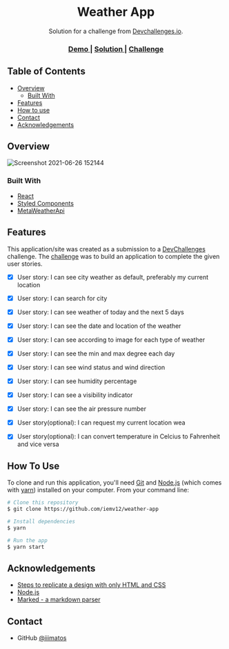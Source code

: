 <!-- Please update value in the {}  -->

<h1 align="center">Weather App</h1>

<div align="center">
   Solution for a challenge from  <a href="http://devchallenges.io" target="_blank">Devchallenges.io</a>.
</div>

<div align="center">
  <h3>
    <a href="https://weather-app-k77yagq9t-iemv12.vercel.app">
      Demo
    </a>
    <span> | </span>
    <a href="https://github.com/iemv12/weather-app">
      Solution
    </a>
    <span> | </span>
    <a href="https://devchallenges.io/challenges/mM1UIenRhK808W8qmLWv">
      Challenge
    </a>
  </h3>
</div>

<!-- TABLE OF CONTENTS -->

## Table of Contents

- [Overview](#overview)
  - [Built With](#built-with)
- [Features](#features)
- [How to use](#how-to-use)
- [Contact](#contact)
- [Acknowledgements](#acknowledgements)

<!-- OVERVIEW -->

## Overview

![Screenshot 2021-06-26 152144](https://user-images.githubusercontent.com/61206377/123527389-1da57100-d6ad-11eb-9bb3-dd6210f515da.png)

### Built With

<!-- This section should list any major frameworks that you built your project using. Here are a few examples.-->

- [React](https://reactjs.org/)
- [Styled Components](https://styled-components.com/)
- [MetaWeatherApi](https://www.metaweather.com/api/)

## Features

<!-- List the features of your application or follow the template. Don't share the figma file here :) -->

This application/site was created as a submission to a [DevChallenges](https://devchallenges.io/challenges) challenge. The [challenge](https://devchallenges.io/challenges/mM1UIenRhK808W8qmLWv) was to build an application to complete the given user stories.

- [x] User story: I can see city weather as default, preferably my current location
- [x] User story: I can search for city
- [x] User story: I can see weather of today and the next 5 days
- [x] User story: I can see the date and location of the weather
- [x] User story: I can see according to image for each type of weather
- [x] User story: I can see the min and max degree each day
- [x] User story: I can see wind status and wind direction
- [x] User story: I can see humidity percentage
- [x] User story: I can see a visibility indicator
- [x] User story: I can see the air pressure number
- [x] User story(optional): I can request my current location wea
- [x] User story(optional): I can convert temperature in Celcius to Fahrenheit and vice versa


## How To Use

<!-- Example: -->

To clone and run this application, you'll need [Git](https://git-scm.com) and [Node.js](https://nodejs.org/en/download/) (which comes with [yarn](https://yarnpkg.com/)) installed on your computer. From your command line:

```bash
# Clone this repository
$ git clone https://github.com/iemv12/weather-app

# Install dependencies
$ yarn

# Run the app
$ yarn start
```

## Acknowledgements

<!-- This section should list any articles or add-ons/plugins that helps you to complete the project. This is optional but it will help you in the future. For example: -->

- [Steps to replicate a design with only HTML and CSS](https://devchallenges-blogs.web.app/how-to-replicate-design/)
- [Node.js](https://nodejs.org/)
- [Marked - a markdown parser](https://github.com/chjj/marked)

## Contact

- GitHub [@iiimatos](https://github.com/iiimatos)
